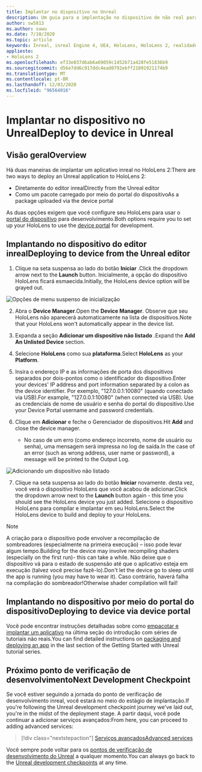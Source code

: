 ```yaml
---
title: Implantar no dispositivo no Unreal
description: Um guia para a implantação no dispositivo de não real para o HoloLens 2
author: sw5813
ms.author: suwu
ms.date: 7/10/2020
ms.topic: article
keywords: Inreal, inreal Engine 4, UE4, HoloLens, HoloLens 2, realidade misturada, implantar em dispositivo, PC, documentação, headset de realidade misturada, headset de realidade mista do Windows, headset da realidade virtual
appliesto:
- HoloLens 2
ms.openlocfilehash: ef33e037d6ab6a69059c1452b71a428fe51836b9
ms.sourcegitcommit: d56e7dd6c917ddc4ead0792ebff21891921174b9
ms.translationtype: MT
ms.contentlocale: pt-BR
ms.lasthandoff: 12/03/2020
ms.locfileid: "96564016"
---
```

# <a name="deploy-to-device-in-unreal"></a><span data-ttu-id="b43e6-104">Implantar no dispositivo no Unreal</span><span class="sxs-lookup"><span data-stu-id="b43e6-104">Deploy to device in Unreal</span></span>

## <a name="overview"></a><span data-ttu-id="b43e6-105">Visão geral</span><span class="sxs-lookup"><span data-stu-id="b43e6-105">Overview</span></span>
<span data-ttu-id="b43e6-106">Há duas maneiras de implantar um aplicativo inreal no HoloLens 2:</span><span class="sxs-lookup"><span data-stu-id="b43e6-106">There are two ways to deploy an Unreal application to HoloLens 2:</span></span>
* <span data-ttu-id="b43e6-107">Diretamente do editor inreal</span><span class="sxs-lookup"><span data-stu-id="b43e6-107">Directly from the Unreal editor</span></span>
* <span data-ttu-id="b43e6-108">Como um pacote carregado por meio do portal do dispositivo</span><span class="sxs-lookup"><span data-stu-id="b43e6-108">As a package uploaded via the device portal</span></span>

<span data-ttu-id="b43e6-109">As duas opções exigem que você configure seu HoloLens para usar o [portal do dispositivo](../platform-capabilities-and-apis/using-the-windows-device-portal.md) para desenvolvimento.</span><span class="sxs-lookup"><span data-stu-id="b43e6-109">Both options require you to set up your HoloLens to use the [device portal](../platform-capabilities-and-apis/using-the-windows-device-portal.md) for development.</span></span>

## <a name="deploying-to-device-from-the-unreal-editor"></a><span data-ttu-id="b43e6-110">Implantando no dispositivo do editor inreal</span><span class="sxs-lookup"><span data-stu-id="b43e6-110">Deploying to device from the Unreal editor</span></span>

1. <span data-ttu-id="b43e6-111">Clique na seta suspensa ao lado do botão **Iniciar** .</span><span class="sxs-lookup"><span data-stu-id="b43e6-111">Click the dropdown arrow next to the **Launch** button.</span></span> <span data-ttu-id="b43e6-112">Inicialmente, a opção do dispositivo HoloLens ficará esmaecida.</span><span class="sxs-lookup"><span data-stu-id="b43e6-112">Initially, the HoloLens device option will be grayed out.</span></span>

![Opções de menu suspenso de inicialização](images/unreal/launch-dropdown.png)

2. <span data-ttu-id="b43e6-114">Abra o **Device Manager**.</span><span class="sxs-lookup"><span data-stu-id="b43e6-114">Open the **Device Manager**.</span></span> <span data-ttu-id="b43e6-115">Observe que seu HoloLens não aparecerá automaticamente na lista de dispositivos.</span><span class="sxs-lookup"><span data-stu-id="b43e6-115">Note that your HoloLens won't automatically appear in the device list.</span></span>

3. <span data-ttu-id="b43e6-116">Expanda a seção **Adicionar um dispositivo não listado** .</span><span class="sxs-lookup"><span data-stu-id="b43e6-116">Expand the **Add An Unlisted Device** section.</span></span>

4. <span data-ttu-id="b43e6-117">Selecione **HoloLens** como sua **plataforma**.</span><span class="sxs-lookup"><span data-stu-id="b43e6-117">Select **HoloLens** as your **Platform**.</span></span>

5. <span data-ttu-id="b43e6-118">Insira o endereço IP e as informações de porta dos dispositivos separados por dois-pontos como o identificador do dispositivo.</span><span class="sxs-lookup"><span data-stu-id="b43e6-118">Enter your devices' IP address and port information separated by a colon as the device identifier.</span></span> <span data-ttu-id="b43e6-119">Por exemplo, "127.0.0.1:10080" (quando conectado via USB).</span><span class="sxs-lookup"><span data-stu-id="b43e6-119">For example, "127.0.0.1:10080" (when connected via USB).</span></span> <span data-ttu-id="b43e6-120">Use as credenciais de nome de usuário e senha do portal do dispositivo.</span><span class="sxs-lookup"><span data-stu-id="b43e6-120">Use your Device Portal username and password credentials.</span></span>

6. <span data-ttu-id="b43e6-121">Clique em **Adicionar** e feche o Gerenciador de dispositivos.</span><span class="sxs-lookup"><span data-stu-id="b43e6-121">Hit **Add** and close the device manager.</span></span>
    * <span data-ttu-id="b43e6-122">No caso de um erro (como endereço incorreto, nome de usuário ou senha), uma mensagem será impressa no log de saída.</span><span class="sxs-lookup"><span data-stu-id="b43e6-122">In the case of an error (such as wrong address, user name or password), a message will be printed to the Output Log.</span></span>

![Adicionando um dispositivo não listado](images/unreal/add-unlisted-device.png)

7. <span data-ttu-id="b43e6-124">Clique na seta suspensa ao lado do botão **Iniciar** novamente. desta vez, você verá o dispositivo HoloLens que você acabou de adicionar.</span><span class="sxs-lookup"><span data-stu-id="b43e6-124">Click the dropdown arrow next to the **Launch** button again - this time you should see the HoloLens device you just added.</span></span> <span data-ttu-id="b43e6-125">Selecione o dispositivo HoloLens para compilar e implantar em seu HoloLens.</span><span class="sxs-lookup"><span data-stu-id="b43e6-125">Select the HoloLens device to build and deploy to your HoloLens.</span></span>

>[!NOTE]
><span data-ttu-id="b43e6-126">A criação para o dispositivo pode envolver a recompilação de sombreadores (especialmente na primeira execução) – isso pode levar algum tempo.</span><span class="sxs-lookup"><span data-stu-id="b43e6-126">Building for the device may involve recompiling shaders (especially on the first run)- this can take a while.</span></span> <span data-ttu-id="b43e6-127">Não deixe que o dispositivo vá para o estado de suspensão até que o aplicativo esteja em execução (talvez você precise fazê-lo).</span><span class="sxs-lookup"><span data-stu-id="b43e6-127">Don't let the device go to sleep until the app is running (you may have to wear it).</span></span> <span data-ttu-id="b43e6-128">Caso contrário, haverá falha na compilação do sombreador!</span><span class="sxs-lookup"><span data-stu-id="b43e6-128">Otherwise shader compilation will fail!</span></span>

## <a name="deploying-to-device-via-device-portal"></a><span data-ttu-id="b43e6-129">Implantando no dispositivo por meio do portal do dispositivo</span><span class="sxs-lookup"><span data-stu-id="b43e6-129">Deploying to device via device portal</span></span>

<span data-ttu-id="b43e6-130">Você pode encontrar instruções detalhadas sobre como [empacotar e implantar um aplicativo](tutorials/unreal-uxt-ch6.md#packaging-and-deploying-the-app-via-device-portal) na última seção do introdução com séries de tutoriais não reais.</span><span class="sxs-lookup"><span data-stu-id="b43e6-130">You can find detailed instructions on [packaging and deploying an app](tutorials/unreal-uxt-ch6.md#packaging-and-deploying-the-app-via-device-portal) in the last section of the Getting Started with Unreal tutorial series.</span></span>

## <a name="next-development-checkpoint"></a><span data-ttu-id="b43e6-131">Próximo ponto de verificação de desenvolvimento</span><span class="sxs-lookup"><span data-stu-id="b43e6-131">Next Development Checkpoint</span></span>

<span data-ttu-id="b43e6-132">Se você estiver seguindo a jornada do ponto de verificação de desenvolvimento inreal, você estará no meio do estágio de implantação.</span><span class="sxs-lookup"><span data-stu-id="b43e6-132">If you're following the Unreal development checkpoint journey we've laid out, you're in the midst of the deployment stage.</span></span> <span data-ttu-id="b43e6-133">A partir daqui, você pode continuar a adicionar serviços avançados:</span><span class="sxs-lookup"><span data-stu-id="b43e6-133">From here, you can proceed to adding advanced services:</span></span>

> [!div class="nextstepaction"]
> [<span data-ttu-id="b43e6-134">Serviços avançados</span><span class="sxs-lookup"><span data-stu-id="b43e6-134">Advanced services</span></span>](unreal-development-overview.md#5-adding-services)

<span data-ttu-id="b43e6-135">Você sempre pode voltar para os [pontos de verificação de desenvolvimento do Unreal](unreal-development-overview.md#4-streaming-and-deploying-to-a-device) a qualquer momento.</span><span class="sxs-lookup"><span data-stu-id="b43e6-135">You can always go back to the [Unreal development checkpoints](unreal-development-overview.md#4-streaming-and-deploying-to-a-device) at any time.</span></span>
